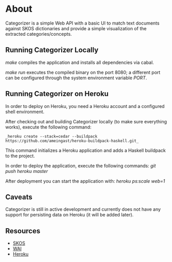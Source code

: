 # About

Categorizer is a simple Web API with a basic UI to match text documents
against SKOS dictionaries and provide a simple visualization of
the extracted categories/concepts.

## Running Categorizer Locally 
_make_ compiles the application and installs all dependencies
via cabal.

_make run_ executes the compiled binary on the port 8080; a different
port can be configured through the system environment variable _PORT_.

## Running Categorizer on Heroku
In order to deploy on Heroku, you need a Heroku account and a configured
shell environment. 

After checking out and building Categorizer locally (to make sure
everything works), execute the following command:

    _heroku create --stack=cedar --buildpack https://github.com/ameingast/heroku-buildpack-haskell.git_

This command initializes a Heroku application and adds a Haskell buildpack to
the project.

In order to deploy the application, execute the following commands: 
    _git push heroku master_

After deployment you can start the application with: _heroku ps:scale web=1_

## Caveats
Categorizer is still in active development and currently does not have any
support for persisting data on Heroku (it will be added later).

## Resources
* [SKOS](http://www.w3.org/2004/02/skos/)
* [WAI](http://hackage.haskell.org/packages/archive/wai/latest/doc/html/Network-Wai.html)
* [Heroku](http://www.heroku.com)
